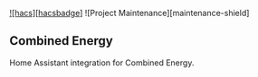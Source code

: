 [![hacs][hacsbadge]](hacs)
![Project Maintenance][maintenance-shield]

## Combined Energy

Home Assistant integration for Combined Energy.
